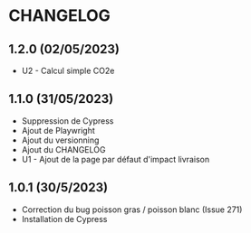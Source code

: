 
# CHANGELOG

## 1.2.0 (02/05/2023)

* U2 - Calcul simple CO2e

## 1.1.0 (31/05/2023)

* Suppression de Cypress
* Ajout de Playwright
* Ajout du versionning
* Ajout du CHANGELOG
* U1 - Ajout de la page par défaut d'impact livraison

## 1.0.1 (30/5/2023)

* Correction du bug poisson gras / poisson blanc (Issue 271)
* Installation de Cypress

